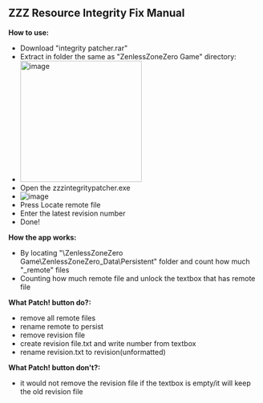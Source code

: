 ## ZZZ Resource Integrity Fix Manual

**How to use:**
- Download "integrity patcher.rar"
- Extract in folder the same as "ZenlessZoneZero Game" directory:
- <img width="242" alt="image" src="https://github.com/user-attachments/assets/bbf66219-eadf-4fac-ba0c-014be9bc45e7">
- Open the zzzintegritypatcher.exe
- ![image](https://github.com/user-attachments/assets/a3c2ffdf-90b1-4212-b096-50da04dd0bb6)
- Press Locate remote file
- Enter the latest revision number
- Done!

**How the app works:**
- By locating "\ZenlessZoneZero Game\ZenlessZoneZero_Data\Persistent" folder and count how much "_remote" files
- Counting how much remote file and unlock the textbox that has remote file

**What Patch! button do?:**
- remove all remote files
- rename remote to persist
- remove revision file
- create revision file.txt and write number from textbox
- rename revision.txt to revision(unformatted)

**What Patch! button don't?:**
- it would not remove the revision file if the textbox is empty/it will keep the old revision file
